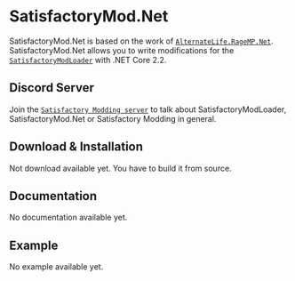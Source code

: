 # SatisfactoryMod.Net
SatisfactoryMod.Net is based on the work of [`AlternateLife.RageMP.Net`](https://github.com/alternatelife/RageMP.Net). SatisfactoryMod.Net allows you to write modifications for the [`SatisfactoryModLoader`](https://github.com/SuperCoder7979/SatisfactoryModLoader/) with .NET Core 2.2.

## Discord Server
Join the [`Satisfactory Modding server`](https://discord.gg/QzcG9nX) to talk about SatisfactoryModLoader, SatisfactoryMod.Net or Satisfactory Modding in general.

## Download & Installation
Not download available yet. You have to build it from source.

## Documentation
No documentation available yet.

## Example
No example available yet.
